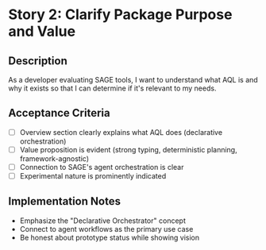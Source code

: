 # Story 2: Clarify Package Purpose and Value

## Description

As a developer evaluating SAGE tools, I want to understand what AQL is and why it exists so that I can determine if it's relevant to my needs.

## Acceptance Criteria

- [ ] Overview section clearly explains what AQL does (declarative orchestration)
- [ ] Value proposition is evident (strong typing, deterministic planning, framework-agnostic)
- [ ] Connection to SAGE's agent orchestration is clear
- [ ] Experimental nature is prominently indicated

## Implementation Notes

- Emphasize the "Declarative Orchestrator" concept
- Connect to agent workflows as the primary use case
- Be honest about prototype status while showing vision